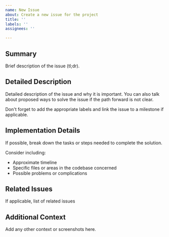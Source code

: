 ```yaml
---
name: New Issue
about: Create a new issue for the project
title: ''
labels: ''
assignees: ''

---
```


## Summary
Brief description of the issue (tl;dr).

## Detailed Description
Detailed description of the issue and why it is important. You can also talk about proposed ways to solve the issue if the path forward is not clear.

Don't forget to add the appropriate labels and link the issue to a milestone if applicable.

## Implementation Details
If possible, break down the tasks or steps needed to complete the solution. 

Consider including:
   - Approximate timeline
   - Specific files or areas in the codebase concerned
   - Possible problems or complications

## Related Issues
If applicable, list of related issues

## Additional Context
Add any other context or screenshots here.
